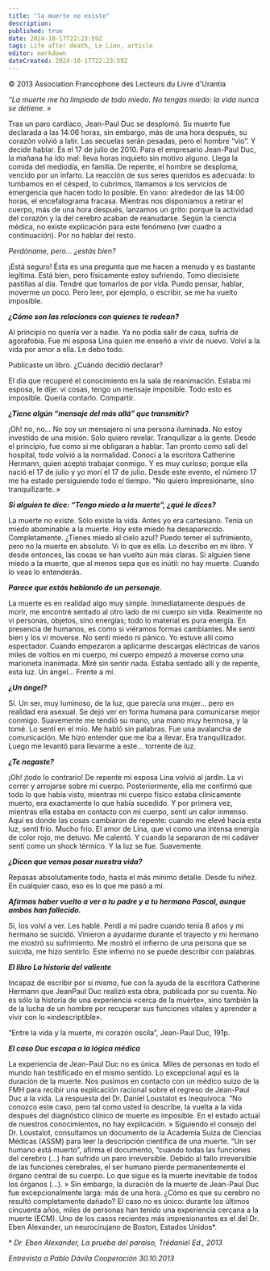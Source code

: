 ```yaml
---
title: "la muerte no existe"
description: 
published: true
date: 2024-10-17T22:23:59Z
tags: Life after death, Le Lien, article
editor: markdown
dateCreated: 2024-10-17T22:23:59Z
---
```


<p class="v-card tema v-sheet--gris claro aclarar-3 px-2">© 2013 Association Francophone des Lecteurs du Livre d'Urantia</p>


_“La muerte me ha limpiado de todo miedo. No tengas miedo: la vida nunca se detiene. »_

Tras un paro cardíaco, Jean-Paul Duc se desplomó. Su muerte fue declarada a las 14:06 horas, sin embargo, más de una hora después, su corazón volvió a latir. Las secuelas serán pesadas, pero el hombre “vio”. Y decide hablar. Es el 17 de julio de 2010. Para el empresario Jean-Paul Duc, la mañana ha ido mal: lleva horas inquieto sin motivo alguno. Llega la comida del mediodía, en familia. De repente, el hombre se desploma, vencido por un infarto. La reacción de sus seres queridos es adecuada: lo tumbamos en el césped, lo cubrimos, llamamos a los servicios de emergencia que hacen todo lo posible. En vano: alrededor de las 14:00 horas, el encefalograma fracasa. Mientras nos disponíamos a retirar el cuerpo, más de una hora después, lanzamos un grito: porque la actividad del corazón y la del cerebro acaban de reanudarse. Según la ciencia médica, no existe explicación para este fenómeno (ver cuadro a continuación). Por no hablar del resto.

_Perdóname, pero… ¿estás bien?_

¡Está seguro! Ésta es una pregunta que me hacen a menudo y es bastante legítima. Está bien, pero físicamente estoy sufriendo. Tomo diecisiete pastillas al día. Tendré que tomarlos de por vida. Puedo pensar, hablar, moverme un poco. Pero leer, por ejemplo, o escribir, se me ha vuelto imposible.

***¿Cómo son las relaciones con quienes te rodean?***

Al principio no quería ver a nadie. Ya no podía salir de casa, sufría de agorafobia. Fue mi esposa Lina quien me enseñó a vivir de nuevo. Volví a la vida por amor a ella. Le debo todo.

Publicaste un libro. ¿Cuándo decidió declarar?

El día que recuperé el conocimiento en la sala de reanimación. Estaba mi esposa, le dije: vi cosas, tengo un mensaje imposible. Todo esto es imposible. Quería contarlo. Compartir.

***¿Tiene algún “mensaje del más allá” que transmitir?***

¡Oh! no, no... No soy un mensajero ni una persona iluminada. No estoy investido de una misión. Sólo quiero revelar. Tranquilizar a la gente. Desde el principio, fue como si me obligaran a hablar. Tan pronto como salí del hospital, todo volvió a la normalidad. Conocí a la escritora Catherine Hermann, quien aceptó trabajar conmigo. Y es muy curioso; porque ella nació el 17 de julio y yo morí el 17 de julio. Desde este evento, el número 17 me ha estado persiguiendo todo el tiempo. “No quiero impresionarte, sino tranquilizarte. »

***Si alguien te dice: “Tengo miedo a la muerte”, ¿qué le dices?***

La muerte no existe. Sólo existe la vida. Antes yo era cartesiano. Tenía un miedo abominable a la muerte. Hoy este miedo ha desaparecido. Completamente. ¿Tienes miedo al cielo azul? Puedo temer el sufrimiento, pero no la muerte en absoluto. Vi lo que es ella. Lo describo en mi libro. Y desde entonces, las cosas se han vuelto aún más claras. Si alguien tiene miedo a la muerte, que al menos sepa que es inútil: no hay muerte. Cuando lo veas lo entenderás.

***Parece que estás hablando de un personaje.***

La muerte es en realidad algo muy simple. Inmediatamente después de morir, me encontré sentado al otro lado de mi cuerpo sin vida. Realmente no vi personas, objetos, sino energías; todo lo material es pura energía. En presencia de humanos, es como si viéramos formas cambiantes. Me sentí bien y los vi moverse. No sentí miedo ni pánico. Yo estuve allí como espectador. Cuando empezaron a aplicarme descargas eléctricas de varios miles de voltios en mi cuerpo, mi cuerpo empezó a moverse como una marioneta inanimada. Miré sin sentir nada. Estaba sentado allí y de repente, esta luz. Un ángel... Frente a mí.

***¿Un ángel?***

Sí. Un ser, muy luminoso, de la luz, que parecía una mujer... pero en realidad era asexual. Se dejó ver en forma humana para comunicarse mejor conmigo. Suavemente me tendió su mano, una mano muy hermosa, y la tomé. Lo sentí en el mío. Me habló sin palabras. Fue una avalancha de comunicación. Me hizo entender que me iba a llevar. Era tranquilizador. Luego me levantó para llevarme a este... torrente de luz.

***¿Te negaste?***

¡Oh! ¡todo lo contrario! De repente mi esposa Lina volvió al jardín. La vi correr y arrojarse sobre mi cuerpo. Posteriormente, ella me confirmó que todo lo que había visto, mientras mi cuerpo físico estaba clínicamente muerto, era exactamente lo que había sucedido. Y por primera vez, mientras ella estaba en contacto con mi cuerpo, sentí un calor inmenso. Aquí es donde las cosas cambiaron de repente: cuando me elevé hacia esta luz, sentí frío. Mucho frio. El amor de Lina, que vi como una intensa energía de color rojo, me detuvo. Me calentó. Y cuando la separaron de mi cadáver sentí como un shock térmico. Y la luz se fue. Suavemente.

***¿Dicen que vemos pasar nuestra vida?***

Repasas absolutamente todo, hasta el más mínimo detalle. Desde tu niñez. En cualquier caso, eso es lo que me pasó a mí.

***Afirmas haber vuelto a ver a tu padre y a tu hermano Pascal, aunque ambos han fallecido.***

Sí, los volví a ver. Les hablé. Perdí a mi padre cuando tenía 8 años y mi hermano se suicidó. Vinieron a ayudarme durante el trayecto y mi hermano me mostró su sufrimiento. Me mostró el infierno de una persona que se suicida, me hizo sentirlo. Este infierno no se puede describir con palabras.

***El libro La historia del valiente***

Incapaz de escribir por sí mismo, fue con la ayuda de la escritora Catherine Hermann que JeanPaul Duc realizó esta obra, publicada por su cuenta. No es sólo la historia de una experiencia «cerca de la muerte», sino también la de la lucha de un hombre por recuperar sus funciones vitales y aprender a vivir con lo «indescriptible».

“Entre la vida y la muerte, mi corazón oscila”, Jean-Paul Duc, 191p.

***El caso Duc escapa a la lógica médica***

La experiencia de Jean-Paul Duc no es única. Miles de personas en todo el mundo han testificado en el mismo sentido. Lo excepcional aquí es la duración de la muerte. Nos pusimos en contacto con un médico suizo de la FMH para recibir una explicación racional sobre el regreso de Jean-Paul Duc a la vida. La respuesta del Dr. Daniel Loustalot es inequívoca: “No conozco este caso, pero tal como usted lo describe, la vuelta a la vida después del diagnóstico clínico de muerte es imposible. En el estado actual de nuestros conocimientos, no hay explicación. » Siguiendo el consejo del Dr. Loustalot, consultamos un documento de la Academia Suiza de Ciencias Médicas (ASSM) para leer la descripción científica de una muerte. “Un ser humano está muerto”, afirma el documento, “cuando todas las funciones del cerebro (...) han sufrido un paro irreversible. Debido al fallo irreversible de las funciones cerebrales, el ser humano pierde permanentemente el órgano central de su cuerpo. Lo que sigue es la muerte inevitable de todos los órganos (...). » Sin embargo, la duración de la muerte de Jean-Paul Duc fue excepcionalmente larga: más de una hora. ¿Cómo es que su cerebro no resultó completamente dañado? El caso no es único: durante los últimos cincuenta años, miles de personas han tenido una experiencia cercana a la muerte (ECM). Uno de los casos recientes más impresionantes es el del Dr. Eben Alexander, un neurocirujano de Boston, Estados Unidos\*.

\* _Dr. Eben Alexander, La prueba del paraíso, Trédaniel Ed., 2013_

_Entrevista a Pablo Dávila Cooperación 30.10.2013_

